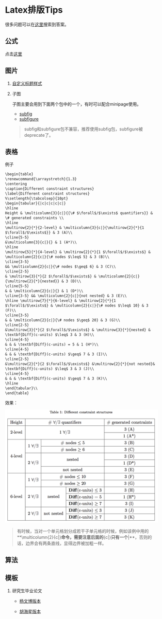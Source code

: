 # Latex排版Tips
很多问题可以在[这里](http://tex.stackexchange.com/)搜索到答案。

## 公式
点击[这里](https://www.sharelatex.com/learn/Aligning_equations_with_amsmath)

## 图片

1. [自定义标题样式](http://www.peteryu.ca/tutorials/publishing/latex_captions)
2. 子图
	
	子图主要会用到下面两个包中的一个，有时可以配合minipage使用。
	- [subfig](http://download.nus.edu.sg/mirror/ctan/macros/latex/contrib/subfig/subfig.pdf)
	- [subfigure](http://www.ctex.org/documents/packages/float/subfigure.pdf) 
	
	> subfig和subfigure包不兼容，推荐使用subfig包，subfigure被deprecate了。


## 表格

例子

~~~
\begin{table} 
\renewcommand{\arraystretch}{1.3} 
\centering
\caption{Different constraint structures} 
\label{Different constraint structures} 
%\setlength{\tabcolsep}{10pt} 
\begin{tabular}{|c|c|c|c|c|}      
\hline 
Height & \multicolumn{3}{c|}{{\# $\forall$/$\exists$ quantifiers}} & \# generated constraints \\ 
\hline 
\multirow{2}{*}{2-level} & \multicolumn{3}{c|}{\multirow{2}{*}{1 $\forall$/$\exists$}} & 3 (A)\\ 
\cline{5-5} 
&\multicolumn{3}{c|}{} & 1 (A*)\\ 
\hline 
\multirow{5}{*}{4-level} & \multirow{2}{*}{1 $\forall$/$\exists$} & \multicolumn{2}{c|}{\# nodes $\leq$ 5} & 3 (B)\\ 
\cline{3-5} 
&& \multicolumn{2}{c|}{\# nodes $\geq$ 6} & 3 (C)\\ 
\cline{2-5} 
& \multirow{3}{*}{2 $\forall$/$\exists$} & \multicolumn{2}{c|}{\multirow{2}{*}{nested}} & 3 (D)\\ 
\cline{5-5} 
& & \multicolumn{2}{c|}{} & 1 (D*)\\ 
\cline{3-5} && \multicolumn{2}{c|}{not nested} & 3 (E)\\ 
\hline \multirow{7}{*}{6-level} & \multirow{2}{*}{1 $\forall$/$\exists$} & \multicolumn{2}{c|}{\# nodes $\leq$ 10} & 3 (F)\\ 
\cline{3-5} 
& & \multicolumn{2}{c|}{\# nodes $\geq$ 20} & 3 (G)\\ 
\cline{2-5} 
&\multirow{3}{*}{2 $\forall$/$\exists$} & \multirow{3}{*}{nested} & \textbf{Diff}(c-units) $\leq$ 3 & 3 (H)\\ 
\cline{4-5} 
& & & \textbf{Diff}(c-units) = 5 & 1 (H*)\\ 
\cline{4-5} 
& & & \textbf{Diff}(c-units) $\geq$ 7 & 3 (I)\\ 
\cline{2-5} 
&\multirow{2}{*}{2 $\forall$/$\exists$} &\multirow{2}{*}{not nested}& \textbf{Diff}(c-units) $\leq$ 3 & 3 (J)\\ 
\cline{4-5} 
& & & \textbf{Diff}(c-units) $\geq$ 7 & 3 (K)\\ 
\hline 
\end{tabular}\\ 
\end{table}
~~~

效果：

<img src="./pic/table_example.png" width="600" alt="table example"/>


>有时候，当对一个单元格划分成若干子单元格的时候，例如该例中用的**\multicolumn{2}{c|}**命令，需要注意后面的**{c|}**只有一个**|**，否则的话，边界会有两条直线，显得边界被加粗一样。

## 算法


## 模板
1. 研究生毕业论文

	- [杨文博版本](https://code.google.com/archive/p/njuthesis/downloads)

	- [胡海星版本](http://haixing-hu.github.io/nju-thesis/) 



